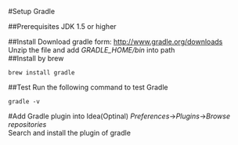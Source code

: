 #Setup Gradle

##Prerequisites
JDK 1.5 or higher

##Install
Download gradle form: <http://www.gradle.org/downloads>  
Unzip the file and add *GRADLE_HOME/bin* into path  
##Install by brew
```
brew install gradle
```
##Test
Run the following command to test Gradle  
```
gradle -v
```
#Add Gradle plugin into Idea(Optinal)
*Preferences*->*Plugins*->*Browse repositories*  
Search and install the plugin of gradle
